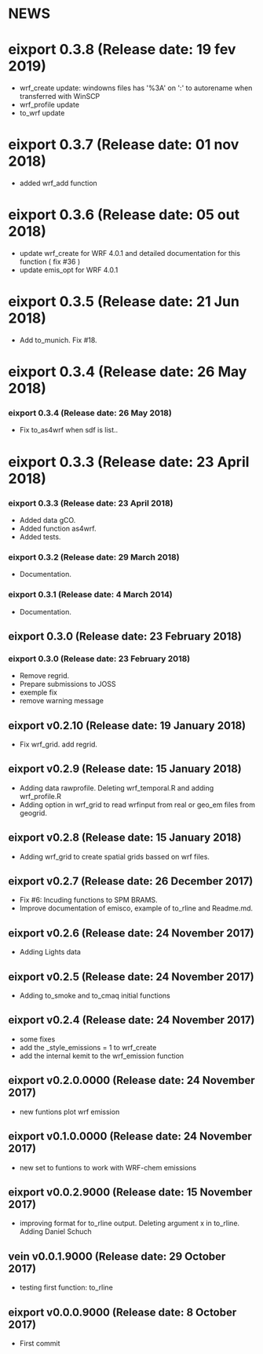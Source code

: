 NEWS
===========

# eixport 0.3.8 (Release date: 19 fev 2019)
- wrf_create update: windowns files has '%3A' on ':' to autorename when transferred with WinSCP
- wrf_profile update
- to_wrf update

# eixport 0.3.7 (Release date: 01 nov 2018)
- added wrf_add function

# eixport 0.3.6 (Release date: 05 out 2018)

- update wrf_create for WRF 4.0.1 and detailed documentation for this function ( fix #36 )
- update emis_opt for WRF 4.0.1

# eixport 0.3.5 (Release date: 21 Jun 2018)

- Add to_munich. Fix #18.

# eixport 0.3.4 (Release date: 26 May 2018)

### eixport 0.3.4 (Release date: 26 May 2018)

- Fix to_as4wrf when sdf is list..


# eixport 0.3.3 (Release date: 23 April 2018)

### eixport 0.3.3 (Release date: 23 April 2018)

- Added data gCO.
- Added function as4wrf.
- Added tests. 

### eixport 0.3.2 (Release date: 29 March 2018)

- Documentation.

### eixport 0.3.1 (Release date: 4 March 2014)

- Documentation.

## eixport 0.3.0 (Release date: 23 February 2018)

### eixport 0.3.0 (Release date: 23 February 2018)

- Remove regrid.
- Prepare submissions to JOSS
- exemple fix
- remove warning message

## eixport v0.2.10 (Release date: 19 January 2018)

- Fix wrf_grid. add regrid.

## eixport v0.2.9 (Release date: 15 January 2018)

- Adding data rawprofile. Deleting wrf_temporal.R and adding wrf_profile.R
- Adding option in wrf_grid to read wrfinput from real or geo_em files from geogrid.  

## eixport v0.2.8 (Release date: 15 January 2018)

- Adding wrf_grid to create spatial grids bassed on wrf files.

## eixport v0.2.7 (Release date: 26 December 2017)

- Fix #6: Incuding functions to SPM BRAMS.
- Improve documentation of emisco, example of to_rline and Readme.md. 

## eixport v0.2.6 (Release date: 24 November 2017)

- Adding Lights data

## eixport v0.2.5 (Release date: 24 November 2017)

- Adding to_smoke and to_cmaq initial functions

## eixport v0.2.4 (Release date: 24 November 2017)

- some fixes
- add the _style_emissions = 1 to wrf_create
- add the internal kemit to the wrf_emission function

## eixport v0.2.0.0000 (Release date: 24 November 2017)

- new funtions plot wrf emission

## eixport v0.1.0.0000 (Release date: 24 November 2017)

- new set to funtions to work with WRF-chem emissions

## eixport v0.0.2.9000 (Release date: 15 November 2017)

- improving format for to_rline output. Deleting argument x in to_rline. 
  Adding Daniel Schuch

## vein v0.0.1.9000 (Release date: 29 October 2017)

- testing first function: to_rline

## eixport v0.0.0.9000 (Release date: 8 October 2017)

- First commit
